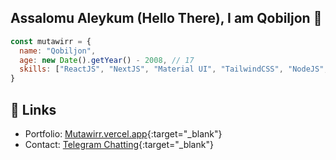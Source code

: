 ## Assalomu Aleykum (Hello There), I am Qobiljon 👋
```javascript
const mutawirr = {
  name: "Qobiljon",
  age: new Date().getYear() - 2008, // 17
  skills: ["ReactJS", "NextJS", "Material UI", "TailwindCSS", "NodeJS", "ExpressJS", "Supabase", "MongoDB"]
}
```

## 🔗 Links

- Portfolio: [Mutawirr.vercel.app](https://mutawirr.vercel.app){:target="_blank"}
- Contact: [Telegram Chatting](https://mutawirr.vercel.app){:target="_blank"}

